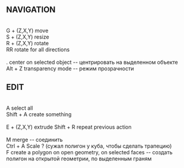 ## NAVIGATION

<br> G + (Z,X,Y)           move
<br> S + (Z,X,Y)           resize
<br> R + (Z,X,Y)           rotate
<br> RR                    rotate for all directions 
<br> 
<br> .                     center on selected object -- центрировать на выделенном объекте
<br> Alt + Z               transparency mode -- режим прозрачности


## EDIT

<br> A                     select all
<br> Shift + A             create something
<br> 
<br> E + (Z,X,Y)           extrude
Shift + R             repeat previous action
<br> 
<br> M                     merge -- соединить
<br> Ctrl + A              Scale ? (сужал полигон у куба, чтобы сделать трапецию)
<br> F                     create a polygon on open geometry, on selected faces -- создать полигон на открытой геометрии, по выделенным граням


